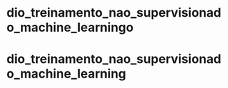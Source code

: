 # dio_treinamento_nao_supervisionado_machine_learningo
# dio_treinamento_nao_supervisionado_machine_learning
